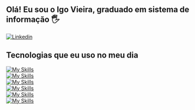 ## Olá! Eu sou o Igo Vieira, graduado em sistema de informação 🖐️
[![Linkedin](https://img.icons8.com/color/48/000000/linkedin-circled--v1.png)](https://www.linkedin.com/in/igo-vieira-691920142/)

<tr/>

## Tecnologias que eu uso no meu dia
[![My Skills](https://skillicons.dev/icons?i=java,spring)](https://skillicons.dev)  
[![My Skills](https://skillicons.dev/icons?i=js,html,css,react)](https://skillicons.dev)  
[![My Skills](https://skillicons.dev/icons?i=postgres)](https://skillicons.dev)   
[![My Skills](https://skillicons.dev/icons?i=aws)](https://skillicons.dev)  
[![My Skills](https://skillicons.dev/icons?i=git,github)](https://skillicons.dev)  
[![My Skills](https://skillicons.dev/icons?i=idea,vscode)](https://skillicons.dev)  
  



<!---
Igoviera/Igoviera is a ✨ special ✨ repository because its `README.md` (this file) appears on your GitHub profile.
You can click the Preview link to take a look at your changes.
--->
